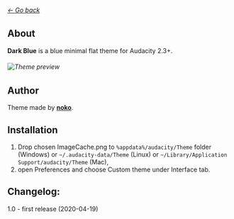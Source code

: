 ###### [← Go back](http://github.com/TheRockyDoo/audacity-themes)
## About
**Dark Blue** is a blue minimal flat theme for Audacity 2.3+.
###### ![Theme preview](https://raw.githubusercontent.com/TheRockyDoo/audacity-themes/master/previews/dark_blue.png)
## Author
Theme made by **[noko](http://gumroad.com/noko)**.
## Installation
1. Drop chosen ImageCache.png to `%appdata%/audacity/Theme` folder (Windows) or `~/.audacity-data/Theme` (Linux) or `~/Library/Application Support/audacity/Theme` (Mac),
1. open Preferences and choose Custom theme under Interface tab.
## Changelog:
1.0 - first release (2020-04-19)
